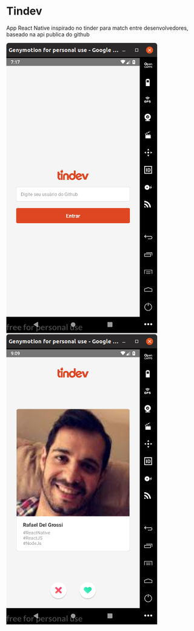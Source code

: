 # Tindev

App React Native inspirado no tinder para match entre desenvolvedores, baseado na api publica do github

![Alt text](./screens/screen1.png)
![Alt text](./screens/screen2.png)
